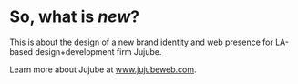 So, what is *new*?
===

This is about the design of a new brand identity and web presence for LA-based design+development firm Jujube.

Learn more about Jujube at www.jujubeweb.com.
